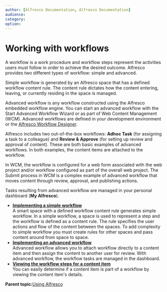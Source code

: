 ```yaml
---
author: [Alfresco Documentation, Alfresco Documentation]
audience: 
category: 
option: 
---
```


# Working with workflows

A workflow is a work procedure and workflow steps represent the activities users must follow in order to achieve the desired outcome. Alfresco provides two different types of workflow: simple and advanced.

Simple workflow is generated by an Alfresco space that has a defined workflow content rule. The content rule dictates how the content entering, leaving, or currently residing in the space is managed.

Advanced workflow is any workflow constructed using the Alfresco embedded workflow engine. You can start an advanced workflow with the Start Advanced Workflow Wizard or as part of Web Content Management \(WCM\). Advanced workflows are defined in your development environment or the [Alfresco Workflow Designer](http://wiki.alfresco.com/wiki/WorkflowAdministration#Process_Designer_developed_Process_Archive).

Alfresco includes two out-of-the-box workflows: **Adhoc Task** \(for assigning a task to a colleague\) and **Review & Approve** \(for setting up review and approval of content\). These are both basic examples of advanced workflows. In both examples, the content items are attached to the workflow.

In WCM, the workflow is configured for a web form associated with the web project and/or workflow configured as part of the overall web project. The Submit process in WCM is a complex example of advanced workflow that moves content through review, approval, and publishing actions.

Tasks resulting from advanced workflow are managed in your personal dashboard \(**My Alfresco**\).

-   **[Implementing a simple workflow](../tasks/tuh-workflow-simple.md)**  
A smart space with a defined workflow content rule generates simple workflow. In a simple workflow, a space is used to represent a step and the workflow is defined as a content rule. The rule specifies the user actions and flow of the content between the spaces. To add complexity to simple workflow you must create rules for other spaces and pass content around from space to space.
-   **[Implementing an advanced workflow](../tasks/tuh-workflow-advanced.md)**  
Advanced workflow allows you to attach workflow directly to a content item and then assign the content to another user for review. With advanced workflow, the workflow tasks are managed in the dashboard.
-   **[Viewing the workflow steps for a content item](../tasks/tuh-workflow-view.md)**  
You can easily determine if a content item is part of a workflow by viewing the content item's details.

**Parent topic:**[Using Alfresco](../concepts/cuh-usingapplication.md)

